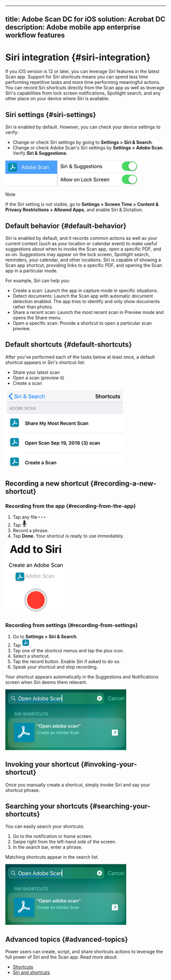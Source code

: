 
---
title:  Adobe Scan DC for iOS
solution: Acrobat DC
description: Adobe mobile app enterprise workflow features
---

# Siri integration {#siri-integration}

If you iOS version is 12 or later, you can leverage Siri features in the latest Scan app. Support for Siri shortcuts means you can spend less time performing repetitive tasks and more time performing meaningful actions.  You can record Siri shortcuts directly from the Scan app as well as leverage Siri's capabilities from lock screen notifications, Spotlight search, and any other place on your device where Siri is available. 

 

## Siri settings {#siri-settings}

Siri is enabled by default. However, you can check your device settings to verify: 

* Change or check Siri settings by going to **Settings > Siri & Search**. 
* Change or check Adobe Scan's Siri settings by **Settings > Adobe Scan**. Verify **Siri & Suggestions**. 

![image](./images/siriscansettings.png)

   >[!NOTE]
   >
   > If the Siri setting is not visible, go to **Settings > Screen Time > Content & Privacy Restrictions > Allowed Apps**, and enable Siri & Dictation. 

## Default behavior {#default-behavior}

Siri is enabled by default, and it records common actions as well as your current context (such as your location or calendar event) to make useful suggestions about when to invoke the Scan app, open a specific PDF, and so on. Suggestions may appear on the lock screen, Spotlight search, reminders, your calendar, and other locations. Siri is capable of showing a Scan app shortcut, providing links to a specific PDF, and opening the Scan app in a particular mode. 

For example, Siri can help you: 

* Create a scan: Launch the app in capture mode in specific situations. 
* Detect documents: Launch the Scan app with automatic document detection enabled. The app tries to identify and only show documents rather than photos. 
* Share a recent scan: Launch the most recent scan in Preview mode and opens the Share menu.
* Open a specific scan: Provide a shortcut to open a particular scan preview.

## Default shortcuts {#default-shortcuts}

After you've performed each of the tasks below at least once, a default shortcut appears in Siri's shortcut list: 

* Share your latest scan
* Open a scan (preview it)
* Create a scan

![image](./images/sirishortcutlist.png)

## Recording a new shortcut {#recording-a-new-shortcut}

### Recording from the app {#recording-from-the-app}

1. Tap any file ![image](./images/overflowicon.png) 
1. Tap ![image](./images/siriicon.png)
1. Record a phrase. 
1. Tap **Done**. Your shortcut is ready to use immediately. 

![image](./images/addtosiri.png)


### Recording from settings {#recording-from-settings}

1. Go to **Settings > Siri & Search**. 
1. Tap ![image](./images/scanicon.png).
1. Tap one of the shortcut menus and tap the plus icon. 
1. Select a shortcut. 
1. Tap the record button. Enable Siri if asked to do so.
1. Speak your shortcut and stop recording.

Your shortcut appears automatically in the Suggestions and Notifications screen when Siri deems them relevant. 

![image](./images/sirishortcut.png)

## Invoking your shortcut {#invoking-your-shortcut}

Once you manually create a shortcut, simply invoke Siri and say your shortcut phrase.

## Searching your shortcuts {#searching-your-shortcuts}

You can easily search your shortcuts: 

1. Go to the notification or home screen.
1. Swipe right from the left-hand side of the screen. 
1. In the search bar, enter a phrase. 

Matching shortcuts appear in the search list. 

![image](./images/sirishortcut.png)

## Advanced topics {#advanced-topics}

Power users can create, script, and share shortcuts actions to leverage the full power of Siri and the Scan app. Read more about: 

* [Shortcuts](https://support.apple.com/guide/shortcuts/welcome/ios)
* [Siri and shortcuts](https://support.apple.com/guide/shortcuts/about-siri-and-shortcuts-apdd253ab600/ios)